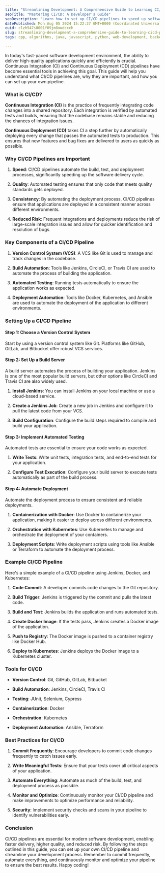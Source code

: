 ```yaml
---
title: "Streamlining Development: A Comprehensive Guide to Learning CI/CD Pipelines"
seoTitle: "Mastering CI/CD: A Developer's Guide"
seoDescription: "Learn how to set up CI/CD pipelines to speed up software delivery, ensure quality, and reduce risks in development"
datePublished: Mon Aug 05 2024 15:22:27 GMT+0000 (Coordinated Universal Time)
cuid: clzh547s0001f09jm8oudccch
slug: streamlining-development-a-comprehensive-guide-to-learning-cicd-pipelines
tags: cpp, algorithms, java, javascript, python, web-development, backend, blockchain, frontend-development, cryptocurrency, ci-cd

---
```


In today's fast-paced software development environment, the ability to deliver high-quality applications quickly and efficiently is crucial. Continuous Integration (CI) and Continuous Deployment (CD) pipelines have become essential tools in achieving this goal. This guide will help you understand what CI/CD pipelines are, why they are important, and how you can set up your own pipeline.

### What is CI/CD?

**Continuous Integration (CI)** is the practice of frequently integrating code changes into a shared repository. Each integration is verified by automated tests and builds, ensuring that the codebase remains stable and reducing the chances of integration issues.

**Continuous Deployment (CD)** takes CI a step further by automatically deploying every change that passes the automated tests to production. This ensures that new features and bug fixes are delivered to users as quickly as possible.

### Why CI/CD Pipelines are Important

1. **Speed**: CI/CD pipelines automate the build, test, and deployment processes, significantly speeding up the software delivery cycle.
    
2. **Quality**: Automated testing ensures that only code that meets quality standards gets deployed.
    
3. **Consistency**: By automating the deployment process, CI/CD pipelines ensure that applications are deployed in a consistent manner across different environments.
    
4. **Reduced Risk**: Frequent integrations and deployments reduce the risk of large-scale integration issues and allow for quicker identification and resolution of bugs.
    

### Key Components of a CI/CD Pipeline

1. **Version Control System (VCS)**: A VCS like Git is used to manage and track changes in the codebase.
    
2. **Build Automation**: Tools like Jenkins, CircleCI, or Travis CI are used to automate the process of building the application.
    
3. **Automated Testing**: Running tests automatically to ensure the application works as expected.
    
4. **Deployment Automation**: Tools like Docker, Kubernetes, and Ansible are used to automate the deployment of the application to different environments.
    

### Setting Up a CI/CD Pipeline

#### Step 1: Choose a Version Control System

Start by using a version control system like Git. Platforms like GitHub, GitLab, and Bitbucket offer robust VCS services.

#### Step 2: Set Up a Build Server

A build server automates the process of building your application. Jenkins is one of the most popular build servers, but other options like CircleCI and Travis CI are also widely used.

1. **Install Jenkins**: You can install Jenkins on your local machine or use a cloud-based service.
    
2. **Create a Jenkins Job**: Create a new job in Jenkins and configure it to pull the latest code from your VCS.
    
3. **Build Configuration**: Configure the build steps required to compile and build your application.
    

#### Step 3: Implement Automated Testing

Automated tests are essential to ensure your code works as expected.

1. **Write Tests**: Write unit tests, integration tests, and end-to-end tests for your application.
    
2. **Configure Test Execution**: Configure your build server to execute tests automatically as part of the build process.
    

#### Step 4: Automate Deployment

Automate the deployment process to ensure consistent and reliable deployments.

1. **Containerization with Docker**: Use Docker to containerize your application, making it easier to deploy across different environments.
    
2. **Orchestration with Kubernetes**: Use Kubernetes to manage and orchestrate the deployment of your containers.
    
3. **Deployment Scripts**: Write deployment scripts using tools like Ansible or Terraform to automate the deployment process.
    

### Example CI/CD Pipeline

Here's a simple example of a CI/CD pipeline using Jenkins, Docker, and Kubernetes:

1. **Code Commit**: A developer commits code changes to the Git repository.
    
2. **Build Trigger**: Jenkins is triggered by the commit and pulls the latest code.
    
3. **Build and Test**: Jenkins builds the application and runs automated tests.
    
4. **Create Docker Image**: If the tests pass, Jenkins creates a Docker image of the application.
    
5. **Push to Registry**: The Docker image is pushed to a container registry like Docker Hub.
    
6. **Deploy to Kubernetes**: Jenkins deploys the Docker image to a Kubernetes cluster.
    

### Tools for CI/CD

* **Version Control**: Git, GitHub, GitLab, Bitbucket
    
* **Build Automation**: Jenkins, CircleCI, Travis CI
    
* **Testing**: JUnit, Selenium, Cypress
    
* **Containerization**: Docker
    
* **Orchestration**: Kubernetes
    
* **Deployment Automation**: Ansible, Terraform
    

### Best Practices for CI/CD

1. **Commit Frequently**: Encourage developers to commit code changes frequently to catch issues early.
    
2. **Write Meaningful Tests**: Ensure that your tests cover all critical aspects of your application.
    
3. **Automate Everything**: Automate as much of the build, test, and deployment process as possible.
    
4. **Monitor and Optimize**: Continuously monitor your CI/CD pipeline and make improvements to optimize performance and reliability.
    
5. **Security**: Implement security checks and scans in your pipeline to identify vulnerabilities early.
    

### Conclusion

CI/CD pipelines are essential for modern software development, enabling faster delivery, higher quality, and reduced risk. By following the steps outlined in this guide, you can set up your own CI/CD pipeline and streamline your development process. Remember to commit frequently, automate everything, and continuously monitor and optimize your pipeline to ensure the best results. Happy coding!